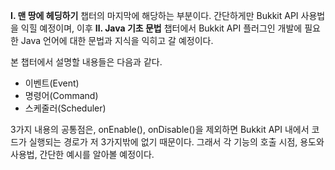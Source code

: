   **Ⅰ. 맨 땅에 헤딩하기** 챕터의 마지막에 해당하는 부분이다. 간단하게만 Bukkit API 사용법을 익힐 예정이며, 이후 **Ⅱ. Java 기초 문법** 챕터에서 Bukkit API 플러그인 개발에 필요한 Java 언어에 대한 문법과 지식을 익히고 갈 예정이다.

본 챕터에서 설명할 내용들은 다음과 같다.

- 이벤트(Event)
- 명령어(Command)
- 스케줄러(Scheduler)

3가지 내용의 공통점은, onEnable(), onDisable()을 제외하면 Bukkit API 내에서 코드가 실행되는 경로가 저 3가지밖에 없기 때문이다. 그래서 각 기능의 호출 시점, 용도와 사용법, 간단한 예시를 알아볼 예정이다. 